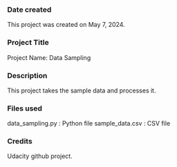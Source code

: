 
### Date created
This project was created on May 7, 2024.

### Project Title
Project Name: Data Sampling

### Description
This project takes the sample data and processes it.

### Files used
data_sampling.py : Python file
sample_data.csv : CSV file

### Credits
Udacity github project.

